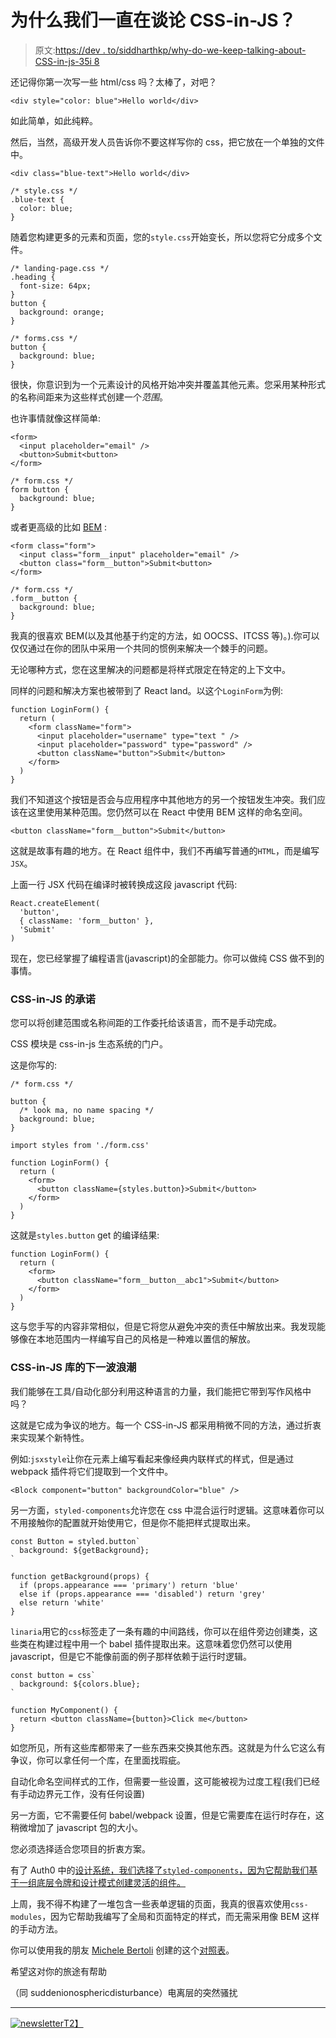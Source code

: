 # 为什么我们一直在谈论 CSS-in-JS？

> 原文:[https://dev . to/siddharthkp/why-do-we-keep-talking-about-CSS-in-js-35i 8](https://dev.to/siddharthkp/why-do-we-keep-talking-about-css-in-js-35i8)

还记得你第一次写一些 html/css 吗？太棒了，对吧？

```
<div style="color: blue">Hello world</div> 
```

如此简单，如此纯粹。

然后，当然，高级开发人员告诉你不要这样写你的 css，把它放在一个单独的文件中。

```
<div class="blue-text">Hello world</div> 
```

```
/* style.css */
.blue-text {
  color: blue;
} 
```

随着您构建更多的元素和页面，您的`style.css`开始变长，所以您将它分成多个文件。

```
/* landing-page.css */
.heading {
  font-size: 64px;
}
button {
  background: orange;
} 
```

```
/* forms.css */
button {
  background: blue;
} 
```

很快，你意识到为一个元素设计的风格开始冲突并覆盖其他元素。您采用某种形式的名称间距来为这些样式创建一个*范围*。

也许事情就像这样简单:

```
<form>
  <input placeholder="email" />
  <button>Submit<button>
</form> 
```

```
/* form.css */
form button {
  background: blue;
} 
```

或者更高级的比如 [BEM](http://getbem.com) :

```
<form class="form">
  <input class="form__input" placeholder="email" />
  <button class="form__button">Submit<button>
</form> 
```

```
/* form.css */
.form__button {
  background: blue;
} 
```

我真的很喜欢 BEM(以及其他基于约定的方法，如 OOCSS、ITCSS 等)。).你可以仅仅通过在你的团队中采用一个共同的惯例来解决一个棘手的问题。

无论哪种方式，您在这里解决的问题都是将样式限定在特定的上下文中。

同样的问题和解决方案也被带到了 React land。以这个`LoginForm`为例:

```
function LoginForm() {
  return (
    <form className="form">
      <input placeholder="username" type="text " />
      <input placeholder="password" type="password" />
      <button className="button">Submit</button>
    </form>
  )
} 
```

我们不知道这个按钮是否会与应用程序中其他地方的另一个按钮发生冲突。我们应该在这里使用某种范围。您仍然可以在 React 中使用 BEM 这样的命名空间。

```
<button className="form__button">Submit</button> 
```

这就是故事有趣的地方。在 React 组件中，我们不再编写普通的`HTML`，而是编写`JSX`。

上面一行 JSX 代码在编译时被转换成这段 javascript 代码:

```
React.createElement(
  'button',
  { className: 'form__button' },
  'Submit'
) 
```

现在，您已经掌握了编程语言(javascript)的全部能力。你可以做纯 CSS 做不到的事情。

### CSS-in-JS 的承诺

您可以将创建范围或名称间距的工作委托给该语言，而不是手动完成。

CSS 模块是 css-in-js 生态系统的门户。

这是你写的:

```
/* form.css */

button {
  /* look ma, no name spacing */
  background: blue;
} 
```

```
import styles from './form.css'

function LoginForm() {
  return (
    <form>
      <button className={styles.button}>Submit</button>
    </form>
  )
} 
```

这就是`styles.button` get 的编译结果:

```
function LoginForm() {
  return (
    <form>
      <button className="form__button__abc1">Submit</button>
    </form>
  )
} 
```

这与您手写的内容非常相似，但是它将您从避免冲突的责任中解放出来。我发现能够像在本地范围内一样编写自己的风格是一种难以置信的解放。

### CSS-in-JS 库的下一波浪潮

我们能够在工具/自动化部分利用这种语言的力量，我们能把它带到写作风格中吗？

这就是它成为争议的地方。每一个 CSS-in-JS 都采用稍微不同的方法，通过折衷来实现某个新特性。

例如:`jsxstyle`让你在元素上编写看起来像经典内联样式的样式，但是通过 webpack 插件将它们提取到一个文件中。

```
<Block component="button" backgroundColor="blue" /> 
```

另一方面，`styled-components`允许您在 css 中混合运行时逻辑。这意味着你可以不用接触你的配置就开始使用它，但是你不能把样式提取出来。

```
const Button = styled.button`
  background: ${getBackground};
`

function getBackground(props) {
  if (props.appearance === 'primary') return 'blue'
  else if (props.appearance === 'disabled') return 'grey'
  else return 'white'
} 
```

`linaria`用它的`css`标签走了一条有趣的中间路线，你可以在组件旁边创建类，这些类在构建过程中用一个 babel 插件提取出来。这意味着您仍然可以使用 javascript，但是它不能像前面的例子那样依赖于运行时逻辑。

```
const button = css`
  background: ${colors.blue};
`

function MyComponent() {
  return <button className={button}>Click me</button>
} 
```

如您所见，所有这些库都带来了一些东西来交换其他东西。这就是为什么它这么有争议，你可以拿任何一个库，在里面找瑕疵。

自动化命名空间样式的工作，但需要一些设置，这可能被视为过度工程(我们已经有手动边界元工作，没有任何设置)

另一方面，它不需要任何 babel/webpack 设置，但是它需要库在运行时存在，这稍微增加了 javascript 包的大小。

您必须选择适合您项目的折衷方案。

有了 Auth0 中的[设计系统，我们选择了`styled-components`，因为它帮助我们基于一组底层令牌和设计模式创建灵活的组件。](https://github.com/auth0/cosmos)

上周，我不得不构建了一堆包含一些表单逻辑的页面，我真的很喜欢使用`css-modules`，因为它帮助我编写了全局和页面特定的样式，而无需采用像 BEM 这样的手动方法。

你可以使用我的朋友 [Michele Bertoli](https://twitter.com/michelebertoli) 创建的这个[对照表](https://github.com/MicheleBertoli/css-in-js)。

希望这对你的旅途有帮助

（同 suddenionosphericdisturbance）电离层的突然骚扰

* * *

[![newsletter](../Images/92e996eac08edab05705ed94cc61f7e7.png)T2】](https://sid.studio/newsletter)